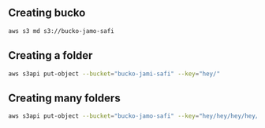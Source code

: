 ## Creating bucko
```sh
aws s3 md s3://bucko-jamo-safi
```

## Creating a folder
```sh
aws s3api put-object --bucket="bucko-jami-safi" --key="hey/"
```

## Creating many folders
```sh
aws s3api put-object --bucket="bucko-jamo-safi" --key="hey/hey/hey/hey/"
```